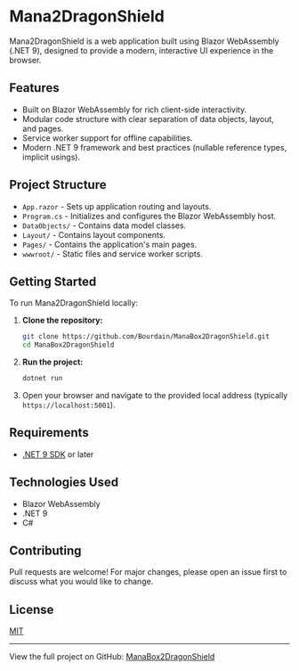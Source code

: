 # Mana2DragonShield

Mana2DragonShield is a web application built using Blazor WebAssembly (.NET 9), designed to provide a modern, interactive UI experience in the browser.

## Features

- Built on Blazor WebAssembly for rich client-side interactivity.
- Modular code structure with clear separation of data objects, layout, and pages.
- Service worker support for offline capabilities.
- Modern .NET 9 framework and best practices (nullable reference types, implicit usings).

## Project Structure

- `App.razor` - Sets up application routing and layouts.
- `Program.cs` - Initializes and configures the Blazor WebAssembly host.
- `DataObjects/` - Contains data model classes.
- `Layout/` - Contains layout components.
- `Pages/` - Contains the application's main pages.
- `wwwroot/` - Static files and service worker scripts.

## Getting Started

To run Mana2DragonShield locally:

1. **Clone the repository:**
   ```bash
   git clone https://github.com/Bourdain/ManaBox2DragonShield.git
   cd ManaBox2DragonShield
   ```

2. **Run the project:**
   ```bash
   dotnet run
   ```

3. Open your browser and navigate to the provided local address (typically `https://localhost:5001`).

## Requirements

- [.NET 9 SDK](https://dotnet.microsoft.com/download/dotnet/9.0) or later

## Technologies Used

- Blazor WebAssembly
- .NET 9
- C#

## Contributing

Pull requests are welcome! For major changes, please open an issue first to discuss what you would like to change.

## License

[MIT](LICENSE)

---

View the full project on GitHub: [ManaBox2DragonShield](https://github.com/Bourdain/ManaBox2DragonShield)
